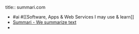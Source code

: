 title:: summari.com

- #ai #[[Software, Apps & Web Services I may use & learn]]
- [Summari - We summarize text](https://www.summari.com/)
-
